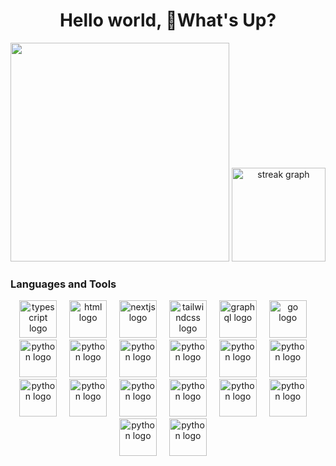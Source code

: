 <h1 align="center">Hello world, 👋What's Up?</h1>

<div align="center">
  <img  width= '350px'  src= 'https://github-readme-stats.vercel.app/api?username=Tiisu&show_icons=true'/> 
  <img src="https://streak-stats.demolab.com?user=Tiisu&locale=en&mode=daily&theme=dracula&hide_border=false&border_radius=5&order=3" height="150" alt="streak graph"  />
<!--   <img src="https://github-profile-trophy.vercel.app?username=Tiisu&theme=dracula&column=-1&row=1&margin-w=8&margin-h=8&no-bg=false&no-frame=false&order=4" height="150" alt="trophy graph"  /> -->
</div>

###

###
<h3 align="left">Languages and Tools </h3>


<div align="center">
  <img src="https://skillicons.dev/icons?i=ts" height="60" alt="typescript logo"  />
  <img width="12" />
  <img src="https://skillicons.dev/icons?i=html" height="60" alt="html logo"  />
  <img width="12" />
  <img src="https://skillicons.dev/icons?i=nextjs" height="60" alt="nextjs logo"  />
  <img width="12" />
  <img src="https://skillicons.dev/icons?i=tailwind" height="60" alt="tailwindcss logo"  />
  <img width="12" />
  <img src="https://skillicons.dev/icons?i=javascript" height="60" alt="graphql logo"  />
  <img width="12" />
  <img src="https://skillicons.dev/icons?i=solidity" height="60" alt="go logo"  />
  <img width="12" />
  <img src="https://skillicons.dev/icons?i=py" height="60" alt="python logo"  />
  <img width="12" />
  <img src="https://skillicons.dev/icons?i=react" height="60" alt="python logo"  />
  <img width="12" />
  <img src="https://skillicons.dev/icons?i=django" height="60" alt="python logo"  />
  <img width="12" />
  <img src="https://skillicons.dev/icons?i=flask" height="60" alt="python logo"  />
  <img width="12" />
  <img src="https://skillicons.dev/icons?i=express" height="60" alt="python logo"  />
  <img width="12" />
  <img src="https://skillicons.dev/icons?i=bootstrap" height="60" alt="python logo"  />
  <img width="12" />
  <img src="https://skillicons.dev/icons?i=css" height="60" alt="python logo"  />
  <img width="12" />
  <img src="https://skillicons.dev/icons?i=git" height="60" alt="python logo"  />
  <img width="12" />
  <img src="https://skillicons.dev/icons?i=github" height="60" alt="python logo"  />
  <img width="12" />
  <img src="https://skillicons.dev/icons?i=ipfs" height="60" alt="python logo"  />
  <img width="12" />
  <img src="https://skillicons.dev/icons?i=mongodb" height="60" alt="python logo"  />
  <img width="12" />
  <img src="https://skillicons.dev/icons?i=nodejs" height="60" alt="python logo"  />
  <img width="12" />
  <img src="https://skillicons.dev/icons?i=postman" height="60" alt="python logo"  />
  <img width="12" />
  <img src="https://skillicons.dev/icons?i=wordpress" height="60" alt="python logo"  />
  <img width="12" />
</div>

###

<div align="center">
<!--   <img src="https://img.shields.io/static/v1?message=LinkedIn&logo=linkedin&label=&color=0077B5&logoColor=white&labelColor=&style=for-the-badge" height="25" alt="linkedin logo"  />
  <img src="https://img.shields.io/static/v1?message=Twitter&logo=twitter&label=&color=1DA1F2&logoColor=white&labelColor=&style=for-the-badge" height="25" alt="twitter logo"  />
  <img src="https://img.shields.io/static/v1?message=Discord&logo=discord&label=&color=7289DA&logoColor=white&labelColor=&style=for-the-badge" height="25" alt="discord logo"  /> -->
<!--   <img src="https://img.shields.io/static/v1?message=Twitch&logo=twitch&label=&color=9146FF&logoColor=white&labelColor=&style=for-the-badge" height="25" alt="twitch logo"  />
  <img src="https://img.shields.io/static/v1?message=dev.to&logo=dev.to&label=&color=0A0A0A&logoColor=white&labelColor=&style=for-the-badge" height="25" alt="devto logo"  /> -->
<!-- </div>
 -->

